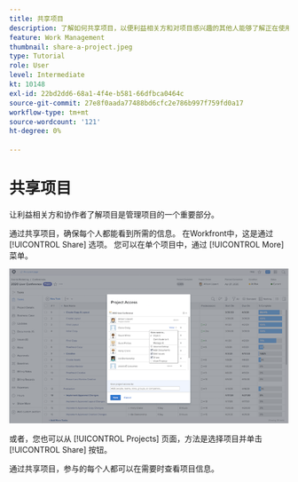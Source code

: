 ```yaml
---
title: 共享项目
description: 了解如何共享项目，以便利益相关方和对项目感兴趣的其他人能够了解正在使用完成的工作 [!DNL  Workfront].
feature: Work Management
thumbnail: share-a-project.jpeg
type: Tutorial
role: User
level: Intermediate
kt: 10148
exl-id: 22bd2dd6-68a1-4f4e-b581-66dfbca0464c
source-git-commit: 27e8f0aada77488bd6cfc2e786b997f759fd0a17
workflow-type: tm+mt
source-wordcount: '121'
ht-degree: 0%

---
```


# 共享项目

让利益相关方和协作者了解项目是管理项目的一个重要部分。

通过共享项目，确保每个人都能看到所需的信息。 在Workfront中，这是通过 [!UICONTROL Share] 选项。 您可以在单个项目中，通过 [!UICONTROL More] 菜单。

![“项目访问”窗口](assets/planner-fund-share-project-smaller.png)

或者，您也可以从 [!UICONTROL Projects] 页面，方法是选择项目并单击 [!UICONTROL Share] 按钮。

通过共享项目，参与的每个人都可以在需要时查看项目信息。

<!---
Learn More Icon
Share permissions on objects
Share a project
--->
